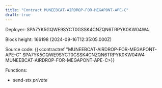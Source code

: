 ```yaml
---
title: "Contract MUNEEBCAT-AIRDROP-FOR-MEGAPONT-APE-C"
draft: true
---
```

Deployer: SPA7YK5GQWE9SYCT0GSSK4CNZQN6TRPYK0KW04W4


 



Block height: 166198 (2024-09-16T12:35:05.000Z)

Source code: {{<contractref "MUNEEBCAT-AIRDROP-FOR-MEGAPONT-APE-C" SPA7YK5GQWE9SYCT0GSSK4CNZQN6TRPYK0KW04W4 MUNEEBCAT-AIRDROP-FOR-MEGAPONT-APE-C>}}

Functions:

* send-stx _private_
